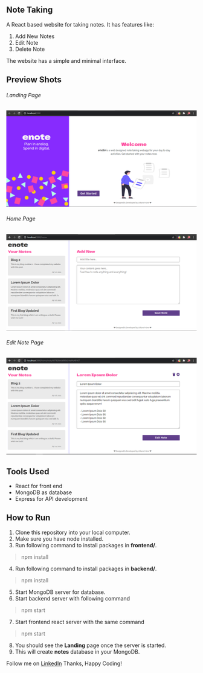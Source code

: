 ## Note Taking

A React based website for taking notes. It has features like:
1. Add New Notes
2. Edit Note
3. Delete Note

The website has a simple and minimal interface.

## Preview Shots
###### Landing Page
![Landing Page](images/landing.png)
###### Home Page
![Landing Page](images/home.png)
###### Edit Note Page
![Landing Page](images/edit-note.png)

## Tools Used
* React for front end
* MongoDB as database
* Express for API development

## How to Run
1. Clone this repository into your local computer.
2. Make sure you have node installed.
3. Run following command to install packages in **frontend/**.
 > npm install 
4. Run following command to install packages in **backend/**.
 > npm install 
5. Start MongoDB server for database.
6. Start backend server with following command
>npm start
7. Start frontend react server with the same command
> npm start
8. You should see the **Landing** page once the server is started.
9. This will create **notes** database in your MongoDB.

Follow me on [LinkedIn](https://www.linkedin.com/in/utkarsh-kore-175080174/)
Thanks, Happy Coding!
